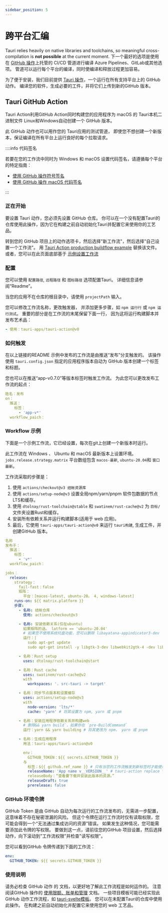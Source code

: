 ```yaml
---
sidebar_position: 5
---
```


# 跨平台汇编

Tauri relies heavily on native libraries and toolchains, so meaningful cross-compilation is **not possible** at the current moment. 下一个最好的选项是使用在 [GitHub 操作][]上托管的 CI/CD 管道进行编译 Azure Pipelines、GitLab或其他选项。 管道可以运行每个平台的编译，同时使编译和释放过程更加容易。

为了便于安装，我们目前提供 [Tauri 操作][]，一个运行在所有支持平台上的 GitHub 动作。 编译您的软件，生成必要的工件，并将它们上传到新的GitHub 版本。

## Tauri GitHub Action

Tauri Action利用GitHub Action同时构建您的应用程序为 macOS 的 Tauri本机二进制文件 Linux和Windows自动创建一个 GitHub 版本。

此 GitHub 动作也可以用作您的 Tauri应用的测试管道， 即使您不想创建一个新版本，保证编译在所有平台上运行良好的每个拉取请求。

::::info 代码签名

若要在您的工作流中同时为 Windows 和 macOS 设置代码签名，请遵循每个平台的特定指南：

- [使用 GitHub 操作符号签名][]
- [使用 GitHub 操作 macOS 代码签名][]

:::

### 正在开始

要设置 Tauri 动作，您必须先设置 GitHub 仓库。 你可以在一个没有配置Tauri的仓库使用此操作，因为它在构建之前自动初始化Tauri并配置它来使用你的工艺品。

转到您的 GitHub 项目上的动作选项卡，然后选择"新工作流"，然后选择"自己设置一个工作流"。 用 [Tauri Action production buildflow example][] 替换该文件。 或者，您可以在此页面底部基于 [示例设置工作流](#example-workflow)

### 配置

您可以使用 `配置路径`, `远程路径` 和 `图标路径` 选项配置Tauri。 详细信息请参阅“Readme”。


<!-- FIXME: tauriScript is currently broken.
  Custom Tauri CLI scripts can be run with the `tauriScript` option. So instead of running `yarn tauri build` or `npx tauri build`, `${tauriScript}` will be executed. This can be useful when you need custom build functionality such as when creating Tauri apps e.g. a `desktop:build` script.
-->

当您的应用不在仓库的根目录中，请使用 `projectPath` 输入。

您可以修改工作流名称，更改触发器， 并添加更多步骤，如 `npm 运行行` 或 `npm 运行测试`。 重要的部分是在工作流的末尾保留下面一行， 因为这将运行构建脚本并发布艺术品：

```yaml
- 使用：tauri-apps/tauri-action@v0
```

### 如何触发

在以上链接的README 示例中发布的工作流是由推送“发布”分支触发的。 该操作使用 `tauri.config.json` 指定的应用程序版本自动为 GitHub 版本创建一个标签和标题。

您也可以在推送“app-v0.7.0”等版本标签时触发工作流。 为此您可以更改发布工作流的起点：

```yaml
姓名：发布
on：
  推送：
    标签：
      - 'app-v*'
  workflow_paich：
```

### Workflow 示例

下面是一个示例工作流，它已经设置，每次在git上创建一个新版本时运行。

此工作流在 Windows 、 Ubuntu 和 macOS 最新版本上设置环境。 `jobs.release.strategy.matrix` 平台数组包含 `macos-最新`, `ubuntu-20.04`和 `窗口最新`。

工作流采取的步骤是：

1. 使用 `actions/checkout@v3 结帐资源库`
2. 使用 `actions/setup-node@v3` 设置全局npm/yarn/pnpm 软件包数据的节点LTS和缓存。
3. 使用 `dtolnay/rust-toolchain@stable` 和 `swatinem/rust-cache@v2` 为 `目标/` 文件夹设置Rust和缓存。
4. 安装所有依赖关系并运行构建脚本(适用于 web 应用)。
5. 最后，它使用 `tauri-apps/tauri-action@v0` 来运行 `tauri构建`, 生成工件，并创建GitHub 版本。

```yaml
名称
发布于：
  推送：
    标签：
      - 'v*'
  workflow_paich：

jobs：
  release:
    strategy：
      fail-fast：false
      矩阵：
        平台：[macos-latest, ubuntu-20。 4, windows-latest]
    runs-on: ${{ matrix.platform }}
    步骤:
      - 名称: 结帐仓库
        使用: actions/checkout@v3

      - 名称: 安装依赖关系(仅在ubuntu)
        如果矩阵的话。 latform == 'ubuntu-20.04'
        # 如果您不使用系统托盘功能，您可以删除 libayatana-appindicator3-dev
        运行：|
          sudo apt-get update
          sudo apt-get install -y libgtk-3-dev libwebkit2gtk-4 -dev libayatana-appindicator3-dev librsvg2-dev

      - 名称：Rust setup
        uses: dtolnay/rust-toolchain@start

      - 名称：Rust cache
        uses: swatinem/rust-cache@v2
        with
          workspaces: '. src-tauri -> target'

      - 名称：同步节点版本和设置缓存
        uses: actions/setup-node@v3
        with
          node-version: 'lts/*'
          cache: 'yarn' # 将其设置为 npm, yarn 或 pnpm

      - 名称：安装应用程序依赖关系并构建web
        # 删除&& yarn build`，如果你在 `pre-BuildCommand`
        运行：yarn && yarn building # 将其更改为 npm， yarn 或 pnpm

      - 名称：生成应用程序
        用法：tauri-apps/tauri-action@v0

        env：
          GITHUB_TOKEN：${{ secrets.GITHUB_TOKEN }}
        与
          标签：${{ github.ref_name }} # 只有当您的工作流触发到新标签时才能使用。
          releaseName: 'App name v__VERSION__' # tauri-action replace \_\_VERSION\__
          releaseBody：“查看要下载并安装此版本的资源。”
          releaseDraft: true
          prerelease: false
```

### GitHub 环境令牌

GitHub Token 是由 GitHub 自动为每次运行的工作流发布的，无需进一步配置，这意味着不存在秘密泄漏的风险。 但这个令牌在运行工作流时仅有读取权限，您可能会得到一个“无法通过集成访问的资源”错误。 如果发生这种情况，您可能需要添加此令牌的写权限。 要做到这一点，请前往您的GitHub 项目设置，然后选择动作，向下滚动到"工作流权限"并检查"读写权限"。

您可以看到GitHub 令牌传递到下面的工作流：

```yaml
env:
  GITHUB_TOKEN: ${{ secrets.GITHUB_TOKEN }}
```

### 使用说明

请务必检查 GitHub 动作</a> 的 文档，以更好地了解此工作流程是如何运作的。 注意阅读GitHub 操作的 [使用限额、账单和管理][usage limits billing and administration] 文档。 一些项目模板可能已经实现此 GitHub 动作工作流程，如 [tauri-svelte模板][]。 您可以在未配置Tauri的仓库中使用此操作。 在构建之前自动初始化并配置它来使用您的 web 工艺品。</p>

[Tauri 操作]: https://github.com/tauri-apps/tauri-action
[Tauri Action production buildflow example]: https://github.com/tauri-apps/tauri-action#creating-a-release-and-uploading-the-tauri-bundles
[GitHub 操作]: https://docs.github.com/en/actions
[usage limits billing and administration]: https://docs.github.com/en/actions/learn-github-actions/usage-limits-billing-and-administration
[tauri-svelte模板]: https://github.com/probablykasper/tauri-svelte-template
[使用 GitHub 操作符号签名]: ../distribution/sign-windows.md#bonus-sign-your-application-with-github-actions
[使用 GitHub 操作 macOS 代码签名]: ../distribution/sign-macos.md#example
